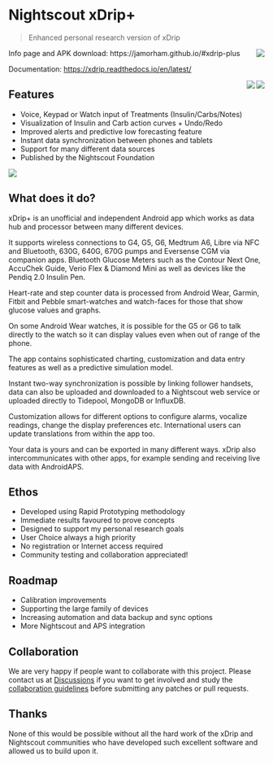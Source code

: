 # Nightscout xDrip+
> Enhanced personal research version of xDrip

 <img align="right" src="Documentation/images/download-xdrip-plus-qr-code.png">
 Info page and APK download: https://jamorham.github.io/#xdrip-plus

 Documentation: https://xdrip.readthedocs.io/en/latest/

<img align="right" src="https://travis-ci.org/jamorham/xDrip-plus.svg?branch=master"><a align="right" title="Crowdin" target="_blank" href="https://crowdin.com/project/xdrip"><img align="right" src="https://badges.crowdin.net/xdrip/localized.svg"></a>

## Features
* Voice, Keypad or Watch input of Treatments (Insulin/Carbs/Notes)
* Visualization of Insulin and Carb action curves + Undo/Redo
* Improved alerts and predictive low forecasting feature
* Instant data synchronization between phones and tablets
* Support for many different data sources
* Published by the Nightscout Foundation

 <img align="middle" src="https://jamorham.github.io/images/jamorham-natural-language-treatments-two-web.png">

## What does it do?

xDrip+ is an unofficial and independent Android app which works as data hub and processor between many different devices.

It supports wireless connections to G4, G5, G6, Medtrum A6, Libre via NFC and Bluetooth, 630G, 640G, 670G pumps and Eversense CGM via companion apps. Bluetooth Glucose Meters such as the Contour Next One, AccuChek Guide, Verio Flex & Diamond Mini as well as devices like the Pendiq 2.0 Insulin Pen.

Heart-rate and step counter data is processed from Android Wear, Garmin, Fitbit and Pebble smart-watches and watch-faces for those that show glucose values and graphs.

On some Android Wear watches, it is possible for the G5 or G6 to talk directly to the watch so it can display values even when out of range of the phone.

The app contains sophisticated charting, customization and data entry features as well as a predictive simulation model.

Instant two-way synchronization is possible by linking follower handsets, data can also be uploaded and downloaded to a Nightscout web service or uploaded directly to Tidepool, MongoDB or InfluxDB.

Customization allows for different options to configure alarms, vocalize readings, change the display preferences etc. International users can update translations from within the app too.

Your data is yours and can be exported in many different ways. xDrip also intercommunicates with other apps, for example sending and receiving live data with AndroidAPS.


## Ethos
* Developed using Rapid Prototyping methodology
* Immediate results favoured to prove concepts
* Designed to support my personal research goals
* User Choice always a high priority
* No registration or Internet access required
* Community testing and collaboration appreciated!

## Roadmap
* Calibration improvements
* Supporting the large family of devices
* Increasing automation and data backup and sync options
* More Nightscout and APS integration

## Collaboration
We are very happy if people want to collaborate with this project. Please contact us at [Discussions](https://github.com/NightscoutFoundation/xDrip/discussions) if you want to get involved and study the [collaboration guidelines](CONTRIBUTING.md) before submitting any patches or pull requests.

## Thanks
None of this would be possible without all the hard work of the xDrip and Nightscout communities who have developed such excellent software and allowed us to build upon it.

